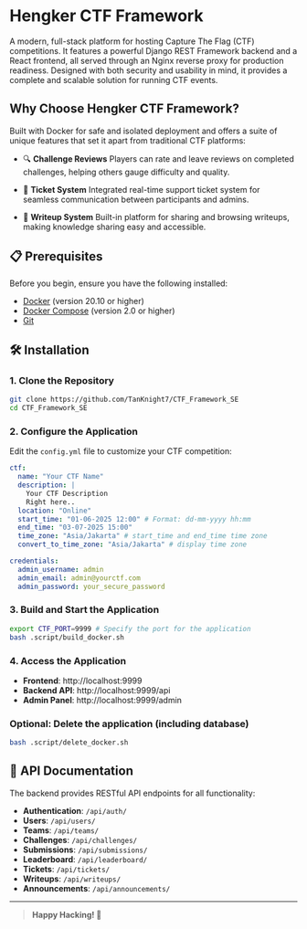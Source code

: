 # Hengker CTF Framework

A modern, full-stack platform for hosting Capture The Flag (CTF) competitions. It features a powerful Django REST Framework backend and a React frontend, all served through an Nginx reverse proxy for production readiness. Designed with both security and usability in mind, it provides a complete and scalable solution for running CTF events.

## Why Choose **Hengker CTF Framework**?

Built with Docker for safe and isolated deployment and offers a suite of unique features that set it apart from traditional CTF platforms:

- 🔍 **Challenge Reviews**
  Players can rate and leave reviews on completed challenges, helping others gauge difficulty and quality.

- 🎫 **Ticket System**
  Integrated real-time support ticket system for seamless communication between participants and admins.

- 📝 **Writeup System**
  Built-in platform for sharing and browsing writeups, making knowledge sharing easy and accessible.

## 📋 Prerequisites

Before you begin, ensure you have the following installed:

- [Docker](https://docs.docker.com/get-docker/) (version 20.10 or higher)
- [Docker Compose](https://docs.docker.com/compose/install/) (version 2.0 or higher)
- [Git](https://git-scm.com/downloads)

## 🛠️ Installation

### 1. Clone the Repository

```bash
git clone https://github.com/TanKnight7/CTF_Framework_SE
cd CTF_Framework_SE
```

### 2. Configure the Application

Edit the `config.yml` file to customize your CTF competition:

```yaml
ctf:
  name: "Your CTF Name"
  description: |
    Your CTF Description
    Right here..
  location: "Online"
  start_time: "01-06-2025 12:00" # Format: dd-mm-yyyy hh:mm
  end_time: "03-07-2025 15:00"
  time_zone: "Asia/Jakarta" # start_time and end_time time zone
  convert_to_time_zone: "Asia/Jakarta" # display time zone

credentials:
  admin_username: admin
  admin_email: admin@yourctf.com
  admin_password: your_secure_password
```

### 3. Build and Start the Application

```bash
export CTF_PORT=9999 # Specify the port for the application
bash .script/build_docker.sh
```

### 4. Access the Application

- **Frontend**: http://localhost:9999
- **Backend API**: http://localhost:9999/api
- **Admin Panel**: http://localhost:9999/admin

### Optional: Delete the application (including database)

```bash
bash .script/delete_docker.sh
```

## 📝 API Documentation

The backend provides RESTful API endpoints for all functionality:

- **Authentication**: `/api/auth/`
- **Users**: `/api/users/`
- **Teams**: `/api/teams/`
- **Challenges**: `/api/challenges/`
- **Submissions**: `/api/submissions/`
- **Leaderboard**: `/api/leaderboard/`
- **Tickets**: `/api/tickets/`
- **Writeups**: `/api/writeups/`
- **Announcements**: `/api/announcements/`

---

> **Happy Hacking! 🚀**
